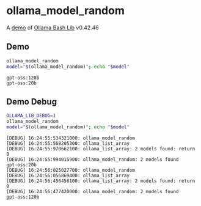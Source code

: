 # ollama_model_random

A [demo](../README.md#demos) of [Ollama Bash Lib](https://github.com/attogram/ollama-bash-lib) v0.42.46

## Demo

```bash
ollama_model_random
model="$(ollama_model_random)"; echo "$model"
```
```
gpt-oss:120b
gpt-oss:20b
```

## Demo Debug

```bash
OLLAMA_LIB_DEBUG=1
ollama_model_random
model="$(ollama_model_random)"; echo "$model"
```
```
[DEBUG] 16:24:55:534321000: ollama_model_random
[DEBUG] 16:24:55:568205300: ollama_list_array
[DEBUG] 16:24:55:970662100: ollama_list_array: 2 models found: return 0
[DEBUG] 16:24:55:994015900: ollama_model_random: 2 models found
gpt-oss:20b
[DEBUG] 16:24:56:025027700: ollama_model_random
[DEBUG] 16:24:56:056869400: ollama_list_array
[DEBUG] 16:24:56:456456100: ollama_list_array: 2 models found: return 0
[DEBUG] 16:24:56:477420000: ollama_model_random: 2 models found
gpt-oss:120b
```
